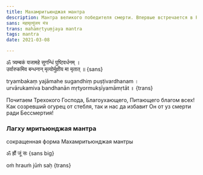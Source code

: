 ```yaml
---
title: Махамритьюнджая мантра
description: Мантра великого победителя смерти. Впервые встречается в Риг-веде (7.59.12) и повторяется в Тайттирия-самхите Кришна Яджур-веды (1.8.6) в Рудра-сукте.
sans: महामृत्युंजय मंत्र
trans: mahāmṛtyuṃjaya mantra
tags: mantra
date: 2021-03-08

---
```


ॐ त्र्यम्‍बकं यजामहे सुगन्धिं पुष्टिवर्धनम् ।     
उर्वारुकमिव बन्‍धनान् मृत्‍योर्मुक्षीय मा मृतात् ॥ {sans}

tryambakaṃ yajāmahe sugandhiṃ puṣṭivardhanam ।     
urvārukamiva bandhanān mṛtyormukṣīyamāmṛtāt ॥ {trans}

Почитаем Трехокого Господа, Благоухающего, Питающего благом всех!   
Как созревший огурец от стебля, так и нас да избавит Он от уз смерти ради Бессмертия!

<audio-player title="Rattan Mohan Sharma - Maha Mrityunjaya Mantra" file="/audio/Rattan-Mohan-Sharma-Maha-Mrityunjay-Mantra.mp3" />


### Лагху мритьюнджая мантра

сокращенная форма Махамритьюнджая мантры

ॐ ह्रौं जूं सः {sans big}

oṁ hrauṁ jūṁ saḥ {trans}

